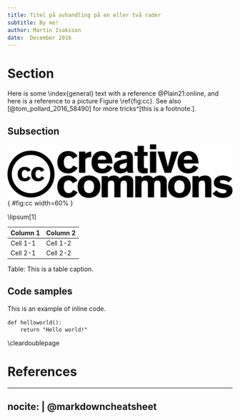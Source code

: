 ```yaml
---
title: Titel på avhandling på en eller två rader
subtitle: By me!
author: Martin Isaksson
date:  December 2016
---
```


# Section

Here is some \index{general} text with a reference @Plain21:online, and here is a reference to a picture Figure \ref{fig:cc}. See also [@tom_pollard_2016_58490] for more tricks^[this is a footnote.].

## Subsection

![Creative Commons](images/cc.logo.large.png "Short caption"){ #fig:cc width=60% }

\lipsum[1]

| Column 1 | Column 2 |
| ------------- | ------------- |
| Cell 1-1 | Cell 1-2 |
| Cell 2-1 | Cell 2-2 |

Table: This is a table caption.

## Code samples

This is an example of inline code.

~~~ {caption="Hello World in Python" label=helloworld .python .numberLines}
def helloworld():
    return "Hello world!"
~~~

\cleardoublepage

# References

---
nocite: |
    @markdowncheatsheet
---
